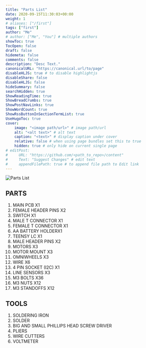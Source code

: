 ```yaml
---
title: "Parts List"
date: 2020-09-15T11:30:03+00:00
weight: 1
# aliases: ["/first"]
tags: ["first"]
author: "Me"
# author: ["Me", "You"] # multiple authors
showToc: true
TocOpen: false
draft: false
hidemeta: false
comments: false
description: "Desc Text."
canonicalURL: "https://canonical.url/to/page"
disableHLJS: true # to disable highlightjs
disableShare: false
disableHLJS: false
hideSummary: false
searchHidden: true
ShowReadingTime: true
ShowBreadCrumbs: true
ShowPostNavLinks: true
ShowWordCount: true
ShowRssButtonInSectionTermList: true
UseHugoToc: true
cover:
    image: "<image path/url>" # image path/url
    alt: "<alt text>" # alt text
    caption: "<text>" # display caption under cover
    relative: false # when using page bundles set this to true
    hidden: true # only hide on current single page
# editPost:
#     URL: "https://github.com/<path_to_repo>/content"
#     Text: "Suggest Changes" # edit text
#     appendFilePath: true # to append file path to Edit link
---
```




![Parts List](/img/labeledparts.jpg)

## PARTS

1. MAIN PCB X1
2. FEMALE HEADER PINS X2   
3. SWITCH X1
4. MALE T CONNECTOR X1
5. FEMALE T CONNECTOR X1
6. AA BATTERY HOLDERX1
7. TEENSY LC X1
8. MALE HEADER PINS X2
9. MOTORS X3
10. MOTOR MOUNT X3
11. OMNIWHEELS X3
12. WIRE X6
13. 4 PIN SOCKET (I2C) X1
14. LINE SENSORS X3
15. M3 BOLTS X36
16. M3 NUTS X12
17. M3 STANDOFFS X12

## TOOLS

1. SOLDERING IRON
2. SOLDER
3. BIG AND SMALL PHILLIPS HEAD SCREW DRIVER
4. PLIERS
5. WIRE CUTTERS
6. VOLTMETER